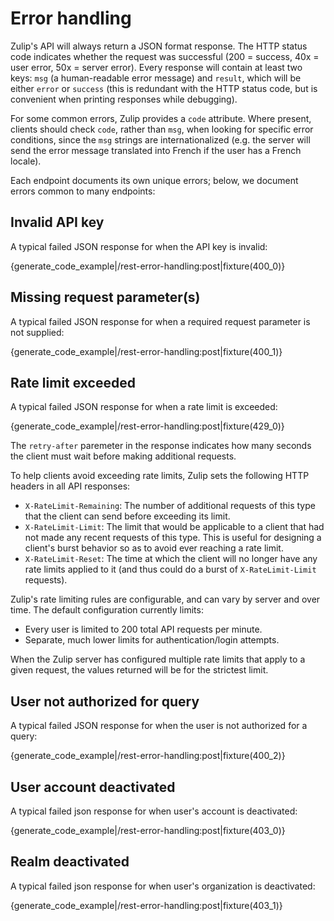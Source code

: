 # Error handling

Zulip's API will always return a JSON format response.
The HTTP status code indicates whether the request was successful
(200 = success, 40x = user error, 50x = server error).  Every response
will contain at least two keys: `msg` (a human-readable error message)
and `result`, which will be either `error` or `success` (this is
redundant with the HTTP status code, but is convenient when printing
responses while debugging).

For some common errors, Zulip provides a `code` attribute.  Where
present, clients should check `code`, rather than `msg`, when looking
for specific error conditions, since the `msg` strings are
internationalized (e.g. the server will send the error message
translated into French if the user has a French locale).

Each endpoint documents its own unique errors; below, we document
errors common to many endpoints:

## Invalid API key

A typical failed JSON response for when the API key is invalid:

{generate_code_example|/rest-error-handling:post|fixture(400_0)}

## Missing request parameter(s)

A typical failed JSON response for when a required request parameter
is not supplied:

{generate_code_example|/rest-error-handling:post|fixture(400_1)}

## Rate limit exceeded

A typical failed JSON response for when a rate limit is exceeded:

{generate_code_example|/rest-error-handling:post|fixture(429_0)}

The `retry-after` paremeter in the response indicates how many seconds
the client must wait before making additional requests.

To help clients avoid exceeding rate limits, Zulip sets the following
HTTP headers in all API responses:

* `X-RateLimit-Remaining`: The number of additional requests of this
  type that the client can send before exceeding its limit.
* `X-RateLimit-Limit`: The limit that would be applicable to a client
  that had not made any recent requests of this type. This is useful
  for designing a client's burst behavior so as to avoid ever reaching
  a rate limit.
* `X-RateLimit-Reset`: The time at which the client will no longer
  have any rate limits applied to it (and thus could do a burst of
  `X-RateLimit-Limit` requests).

Zulip's rate limiting rules are configurable, and can vary by server
and over time. The default configuration currently limits:

* Every user is limited to 200 total API requests per minute.
* Separate, much lower limits for authentication/login attempts.

When the Zulip server has configured multiple rate limits that apply
to a given request, the values returned will be for the strictest
limit.

## User not authorized for query

A typical failed JSON response for when the user is not authorized for
a query:

{generate_code_example|/rest-error-handling:post|fixture(400_2)}

## User account deactivated

A typical failed json response for when user's account is deactivated:

{generate_code_example|/rest-error-handling:post|fixture(403_0)}

## Realm deactivated

A typical failed json response for when user's organization is deactivated:

{generate_code_example|/rest-error-handling:post|fixture(403_1)}
